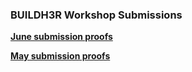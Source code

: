 ### BUILDH3R Workshop Submissions

**[June submission proofs](June/)** 

**[May submission proofs](May/)**